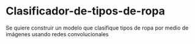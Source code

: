 # Clasificador-de-tipos-de-ropa
Se quiere construir un modelo que clasifique tipos de ropa por medio de imágenes usando redes convolucionales
